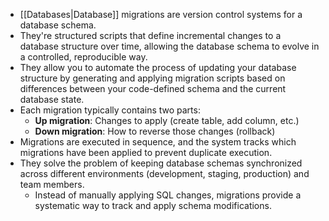 - [[Databases|Database]] migrations are version control systems for a database schema. 
- They're structured scripts that define incremental changes to a database structure over time, allowing the database schema to evolve in a controlled, reproducible way.
- They allow you to automate the process of updating your database structure by generating and applying migration scripts based on differences between your code-defined schema and the current database state.
- Each migration typically contains two parts:
    - **Up migration**: Changes to apply (create table, add column, etc.)
    - **Down migration**: How to reverse those changes (rollback)
- Migrations are executed in sequence, and the system tracks which migrations have been applied to prevent duplicate execution.
- They solve the problem of keeping database schemas synchronized across different environments (development, staging, production) and team members. 
    - Instead of manually applying SQL changes, migrations provide a systematic way to track and apply schema modifications.
